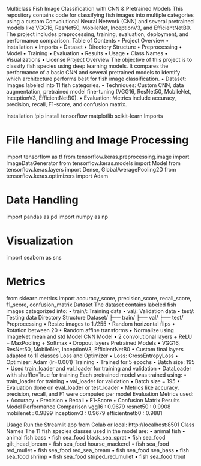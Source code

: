 Multiclass Fish Image Classification with CNN & Pretrained Models
This repository contains code for classifying fish images into multiple categories using a custom Convolutional Neural Network (CNN) and several pretrained models like VGG16, ResNet50, MobileNet, InceptionV3, and EfficientNetB0. The project includes preprocessing, training, evaluation, deployment, and performance comparison.
Table of Contents
•	Project Overview
•	Installation
•	Imports
•	Dataset
•	Directory Structure
•	Preprocessing
•	Model
•	Training
•	Evaluation
•	Results
•	Usage
•	Class Names
•	Visualizations
•	License
Project Overview
The objective of this project is to classify fish species using deep learning models. It compares the performance of a basic CNN and several pretrained models to identify which architecture performs best for fish image classification.
•	Dataset: Images labeled into 11 fish categories.
•	Techniques: Custom CNN, data augmentation, pretrained model fine-tuning (VGG16, ResNet50, MobileNet, InceptionV3, EfficientNetB0).
•	Evaluation: Metrics include accuracy, precision, recall, F1-score, and confusion matrix.

Installation
!pip install tensorflow matplotlib scikit-learn
Imports
# File Handling and Image Processing
import tensorflow as tf
from tensorflow.keras.preprocessing.image import ImageDataGenerator
from tensorflow.keras.models import Model
from tensorflow.keras.layers import Dense, GlobalAveragePooling2D
from tensorflow.keras.optimizers import Adam
# Data Handling
import pandas as pd
import numpy as np

# Visualization
import seaborn as sns

# Metrics
from sklearn.metrics import accuracy_score, precision_score, recall_score, f1_score, confusion_matrix
Dataset
The dataset contains labeled fish images categorized into:
•	train/: Training data
•	val/: Validation data
•	test/: Testing data
Directory Structure
Dataset/
├── train/
├── val/
├── test/
Preprocessing
•	Resize images to 1./255
•	Random horizontal flips
•	Rotation between 20
•	Random affine transforms
•	Normalize using ImageNet mean and std
Model
CNN Model
•	2 convolutional layers + ReLU + MaxPooling + Softmax
•	Dropout layers
Pretrained Models
•	VGG16, ResNet50, MobileNet, InceptionV3, EfficientNetB0
•	Custom final layers adapted to 11 classes
Loss and Optimizer
•	Loss: CrossEntropyLoss
•	Optimizer: Adam (lr=0.001)
Training
•	Trained for 5  epochs
•	Batch size: 195
•	Used train_loader and val_loader for training and validation
•	DataLoader with shuffle=True for training
Each pretrained model was trained using:
•	train_loader for training
•	val_loader for validation
•	Batch size = 195
•	Evaluation done on eval_loader or test_loader
•	Metrics like accuracy, precision, recall, and F1 were computed per model
Evaluation
Metrics used:
•	Accuracy
•	Precision
•	Recall
•	F1-Score
•	Confusion Matrix
Results
Model Performance Comparison
vgg16           : 0.9679
resnet50        : 0.9908
mobilenet       : 0.9899
inceptionv3     : 0.9679
efficientnetb0  : 0.9881

Usage
Run the Streamlit app from Colab or local:
http://localhost:8501
Class Names
The 11 fish species classes used in the model are:
•	animal fish
•	animal fish bass
•	fish sea_food black_sea_sprat
•	fish sea_food gilt_head_bream
•	fish sea_food hourse_mackerel
•	fish sea_food red_mullet
•	fish sea_food red_sea_bream
•	fish sea_food sea_bass
•	fish sea_food shrimp
•	fish sea_food striped_red_mullet
•	fish sea_food trout

